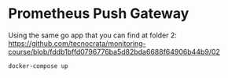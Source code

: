 # Prometheus Push Gateway

Using the same go app that you can find at folder 2: https://github.com/tecnocrata/monitoring-course/blob/fddb1bffd0796776ba5d82bda6688f64906b44b9/02

```sh
docker-compose up
```